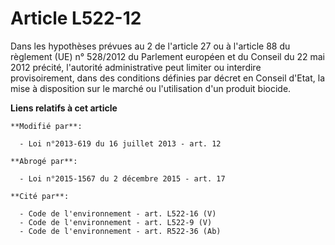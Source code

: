 # Article L522-12

Dans les hypothèses prévues au 2 de l'article 27 ou à l'article 88 du règlement (UE) n° 528/2012 du Parlement européen et du
Conseil du 22 mai 2012 précité, l'autorité administrative peut limiter ou interdire provisoirement, dans des conditions
définies par décret en Conseil d'Etat, la mise à disposition sur le marché ou l'utilisation d'un produit biocide.

**Liens relatifs à cet article**

	**Modifié par**:

	  - Loi n°2013-619 du 16 juillet 2013 - art. 12

	**Abrogé par**:

	  - Loi n°2015-1567 du 2 décembre 2015 - art. 17

	**Cité par**:

	  - Code de l'environnement - art. L522-16 (V)
	  - Code de l'environnement - art. L522-9 (V)
	  - Code de l'environnement - art. R522-36 (Ab)
